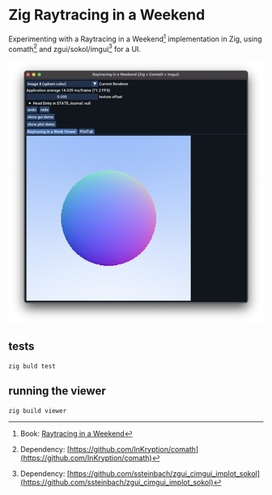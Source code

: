 # Zig Raytracing in a Weekend

Experimenting with a Raytracing in a Weekend[^1] implementation in Zig, using
comath[^2] and zgui/sokol/imgui[^3] for a UI.

[^1]: Book: [Raytracing in a Weekend](https://raytracing.github.io/books/RayTracingInOneWeekend.html)
[^2]: Dependency: [https://github.com/InKryption/comath](https://github.com/InKryption/comath)
[^3]: Dependency: [https://github.com/ssteinbach/zgui_cimgui_implot_sokol](https://github.com/ssteinbach/zgui_cimgui_implot_sokol)

![Screenshot of visualizer app](screenshot.png)

## tests

```
zig buld test
```

## running the viewer

```
zig build viewer
```

